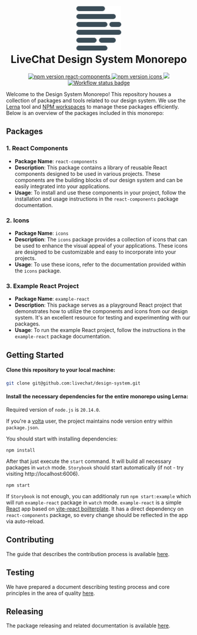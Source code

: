 <h1 align="center">
  <img src="./docs/assets/logo.png" alt="livechat design-system logo" /><br />
  LiveChat Design System Monorepo
</h1>

<p align="center">
  <a href="https://www.npmjs.com/@livechat/design-system-react-components">
    <img alt="npm version react-components" src="https://img.shields.io/npm/v/@livechat/design-system-react-components.svg?label=react-components">
  </a>
  <a href="https://www.npmjs.com/@livechat/design-system-icons">
    <img alt="npm version icons" src="https://img.shields.io/npm/v/@livechat/design-system-icons.svg?label=icons">
  </a>
  <a href="https://design.livechat.com/">
    <img src="https://img.shields.io/static/v1?label=documentation&message=storybook&color=ff4685">
  </a>
  <a href="https://github.com/livechat/design-system/actions/workflows/tests.yml">
    <img src="https://github.com/livechat/design-system/actions/workflows/tests.yml/badge.svg" alt="Workflow status badge" loading="lazy">
  </a>
</p>

Welcome to the Design System Monorepo! This repository houses a collection of packages and tools related to our design system. We use the [Lerna](https://lerna.js.org/) tool and [NPM workspaces](https://docs.npmjs.com/cli/v8/using-npm/workspaces) to manage these packages efficiently. Below is an overview of the packages included in this monorepo:

## Packages

### 1. React Components

- **Package Name**: `react-components`
- **Description**: This package contains a library of reusable React components designed to be used in various projects. These components are the building blocks of our design system and can be easily integrated into your applications.
- **Usage**: To install and use these components in your project, follow the installation and usage instructions in the `react-components` package documentation.

### 2. Icons

- **Package Name**: `icons`
- **Description**: The `icons` package provides a collection of icons that can be used to enhance the visual appeal of your applications. These icons are designed to be customizable and easy to incorporate into your projects.
- **Usage**: To use these icons, refer to the documentation provided within the `icons` package.

### 3. Example React Project

- **Package Name**: `example-react`
- **Description**: This package serves as a playground React project that demonstrates how to utilize the components and icons from our design system. It's an excellent resource for testing and experimenting with our packages.
- **Usage**: To run the example React project, follow the instructions in the `example-react` package documentation.

## Getting Started

#### Clone this repository to your local machine:

```bash
git clone git@github.com:livechat/design-system.git
```

#### Install the necessary dependencies for the entire monorepo using Lerna:


Required version of `node.js` is `20.14.0`.

If you're a [volta](https://volta.sh/) user, the project maintains node version entry within `package.json`.

You should start with installing dependencies:

```
npm install
```

After that just execute the `start` command. It will build all necessary packages in `watch` mode. `Storybook` should start automatically (if not - try visiting http://localhost:6006).

```
npm start
```

If `Storybook` is not enough, you can additionaly run `npm start:example` which will run `example-react` package in `watch` mode. `example-react` is a simple [React](https://reactjs.org/) app based on [vite-react boilterplate](https://github.com/vitejs/vite/tree/main/packages/create-vite). It has a direct dependency on `react-components` package, so every change should be reflected in the app via auto-reload.

## Contributing

The guide that describes the contribution process is available [here](./docs/CONTRIBUTION.md).

## Testing

We have prepared a document describing testing process and core principles in the area of quality [here](./docs/TESTING.md).

## Releasing

The package releasing and related documentation is available [here](./docs/RELEASE.md).
